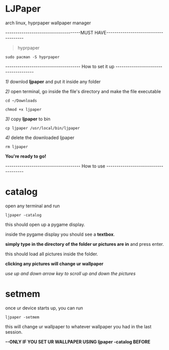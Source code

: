 # LJPaper
arch linux, hyprpaper wallpaper manager

-------------------------------------MUST HAVE-------------------------------------
>hyprpaper

```
sudo pacman -S hyprpaper
```

------------------------------------- How to set it up -------------------------------------


*1)* downlod **ljpaper** and put it inside any folder
   
*2)* open terminal, go inside the file's directory and make the file executable

```
cd ~/Downloads
```
```
chmod +x ljpaper
```

*3)* copy **ljpaper** to bin

```
cp ljpaper /usr/local/bin/ljpaper
```
   
*4)* delete the downloaded ljpaper

```
rm ljpaper
```
   
**You're ready to go!**



------------------------------------- How to use -------------------------------------

# catalog
open any terminal and run

```
ljpaper -catalog
```

this should open up a pygame display.

inside the pygame display you should see a **textbox**. 


**simply type in the directory of the folder ur pictures are in** and press enter.

this should load all pictures inside the folder.


**clicking any pictures will change ur wallpaper**

*use up and down arrow key to scroll up and down the pictures*

# setmem
once ur device starts up, you can run
```
ljpaper -setmem
```

this will change ur wallpaper to whatever wallpaper you had in the last session. 

**--ONLY IF YOU SET UR WALLPAPER USING ljpaper -catalog BEFORE**
